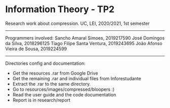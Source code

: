 # Information Theory - TP2
Research work about compression.
UC, LEI, 2020/2021, 1st semester

-----------------

Programmers involved:
Sancho Amaral Simoes, 2019217590
José Domingos da Silva, 2018296125
Tiago Filipe Santa Ventura, 2019243695
João Afonso Vieira de Sousa, 2019224599

-----------------

Directories config and documentation:

- Get the resources .rar from Google Drive
- Get the remaining .rar and individual files from Inforestudante
- Extract the .rar to the same directory.
- Go to resources/images/compressed/bloopers :)
- Read the user guide and the code documentation
- Report is in research/report
 